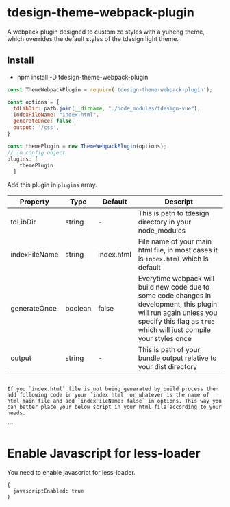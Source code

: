 # tdesign-theme-webpack-plugin

A webpack plugin designed to customize styles with a yuheng theme, which overrides the default styles of the tdesign light theme.

## Install
  - npm install -D tdesign-theme-webpack-plugin

```js
const ThemeWebpackPlugin = require('tdesign-theme-webpack-plugin');

const options = {
  tdLibDir: path.join(__dirname, "./node_modules/tdesign-vue"),
  indexFileName: "index.html",
  generateOnce: false,
  output: '/css',
}

const themePlugin = new ThemeWebpackPlugin(options);
// in config object
plugins: [
    themePlugin
  ]
```
Add this plugin in `plugins` array.


| Property | Type | Default | Descript |
| --- | --- | --- | --- |
| tdLibDir | string | - | This is path to tdesign directory in your node_modules |
| indexFileName | string | index.html | File name of your main html file, in most cases it is `index.html` which is default |
| generateOnce | boolean | false | Everytime webpack will build new code due to some code changes in development, this plugin will run again unless you specify this flag as `true` which will just compile your styles once |
| output | string | - | This is path of your bundle output relative to your dist directory |


```

If you `index.html` file is not being generated by build process then add following code in your `index.html` or whatever is the name of html main file and add `indexFileName: false` in options. This way you can better place your below script in your html file according to your needs.

```
<link rel="stylesheet" href="/yuheng-color.less" />
<script>
  window.less = {
    async: false,
    env: 'production'
  };
</script>
```

# Enable Javascript for less-loader

You need to enable javascript for less-loader.

```
{
  javascriptEnabled: true
}

```
